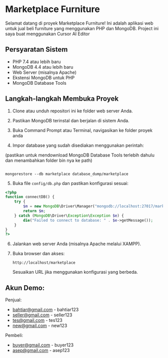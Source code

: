 # Marketplace Furniture

Selamat datang di proyek Marketplace Furniture! Ini adalah aplikasi web untuk jual beli furniture yang menggunakan PHP dan MongoDB. Project ini saya buat menggunakan Cursor AI Editor

## Persyaratan Sistem

- PHP 7.4 atau lebih baru
- MongoDB 4.4 atau lebih baru
- Web Server (misalnya Apache)
- Ekstensi MongoDB untuk PHP
- MongoDB Database Tools

## Langkah-langkah Membuka Proyek

1. Clone atau unduh repositori ini ke folder web server Anda.

2. Pastikan MongoDB terinstal dan berjalan di sistem Anda.

3. Buka Command Prompt atau Terminal, navigasikan ke folder proyek anda

4. Impor database yang sudah disediakan menggunakan perintah:

(pastikan untuk mendownload MongoDB Database Tools terlebih dahulu dan menambahkan folder bin nya ke path)

```

mongorestore --db marketplace database_dump/marketplace

```

5. Buka file `config/db.php` dan pastikan konfigurasi sesuai:

```php
<?php
function connectDB() {
    try {
        $m = new MongoDB\Driver\Manager("mongodb://localhost:27017/marketplace");
        return $m;
    } catch (MongoDB\Driver\Exception\Exception $e) {
        die("Failed to connect to database: " . $e->getMessage());
    }
}
?>
```

6. Jalankan web server Anda (misalnya Apache melalui XAMPP).

7. Buka browser dan akses:
   ```
   http://localhost/marketplace
   ```
   Sesuaikan URL jika menggunakan konfigurasi yang berbeda.

## Akun Demo:
Penjual:
 - bahtiar@gmail.com - bahtiar123
 - seller@gmail.com - seller123
 - tes@gmail.com - tes123
 - new@gmail.com - new123

Pembeli:
 - buyer@gmail.com - buyer123
 - asep@gmail.com - asep123

